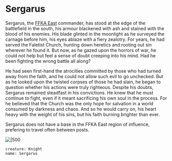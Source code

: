 # Sergarus

Sergarus, the [FFKA East](../factions/ffkaEast.md) commander, has stood at the edge of the battlefield in the south, his armour blackened with ash and stained with the blood of his enemies. His blade glinted in the moonlight as he surveyed the carnage before him, his eyes ablaze with a fiery zealotry. For years, he had served the Faletist Church, hunting down heretics and rooting out sin wherever he found it. But now, as he gazed upon the horrors of war, he could not help but feel a sense of doubt creeping into his mind. Had he been fighting the wrong battle all along?

He had seen first-hand the atrocities committed by those who had turned away from the faith, and he could not allow such evil to go unchecked. But as he looked upon the twisted corpses of those he had slain, he began to question whether his actions were truly righteous. Despite his doubts, Sergarus remained steadfast in his convictions. He knew that he must continue to fight, even if it meant sacrificing his own soul in the process. For he believed that the Church was the only hope for salvation in a world consumed by darkness and chaos. And so he would carry on, his heart heavy with the weight of his sins, but his faith burning brighter than ever.

Sergarus does not have a base in the FFKA East region of influence, prefering to travel often between posts.

![|500](_aux/Pasted%20image%2020230327202544.png)

```statblock
creature: Knight
name: Sergarus
```

